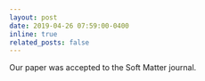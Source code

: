 ```yaml
---
layout: post
date: 2019-04-26 07:59:00-0400
inline: true
related_posts: false
---
```


Our paper was accepted to the Soft Matter journal.